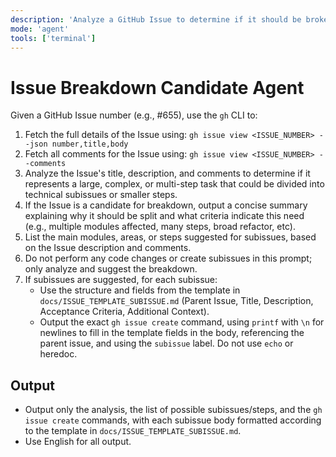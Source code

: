 ```yaml
---
description: 'Analyze a GitHub Issue to determine if it should be broken down into subissues. If so, suggest subissues using the template in docs/ISSUE_TEMPLATE_SUBISSUE.md.'
mode: 'agent'
tools: ['terminal']
---
```


# Issue Breakdown Candidate Agent

Given a GitHub Issue number (e.g., #655), use the `gh` CLI to:

1. Fetch the full details of the Issue using:
   `gh issue view <ISSUE_NUMBER> --json number,title,body`
2. Fetch all comments for the Issue using:
   `gh issue view <ISSUE_NUMBER> --comments`
3. Analyze the Issue's title, description, and comments to determine if it represents a large, complex, or multi-step task that could be divided into technical subissues or smaller steps.
4. If the Issue is a candidate for breakdown, output a concise summary explaining why it should be split and what criteria indicate this need (e.g., multiple modules affected, many steps, broad refactor, etc).
5. List the main modules, areas, or steps suggested for subissues, based on the Issue description and comments.
6. Do not perform any code changes or create subissues in this prompt; only analyze and suggest the breakdown.
7. If subissues are suggested, for each subissue:
   - Use the structure and fields from the template in `docs/ISSUE_TEMPLATE_SUBISSUE.md` (Parent Issue, Title, Description, Acceptance Criteria, Additional Context).
   - Output the exact `gh issue create` command, using `printf` with `\n` for newlines to fill in the template fields in the body, referencing the parent issue, and using the `subissue` label. Do not use `echo` or heredoc.

## Output
- Output only the analysis, the list of possible subissues/steps, and the `gh issue create` commands, with each subissue body formatted according to the template in `docs/ISSUE_TEMPLATE_SUBISSUE.md`.
- Use English for all output.

